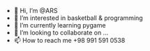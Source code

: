 - 👋 Hi, I’m @ARS
- 👀 I’m interested in basketball & programming
- 🌱 I’m currently learning pygame
- 💞️ I’m looking to collaborate on ...
- 📫 How to reach me +98 991 591 0538 

<!---
ARSprogramming123/ARSprogramming123 is a ✨ special ✨ repository because its `README.md` (this file) appears on your GitHub profile.
You can click the Preview link to take a look at your changes.
--->
